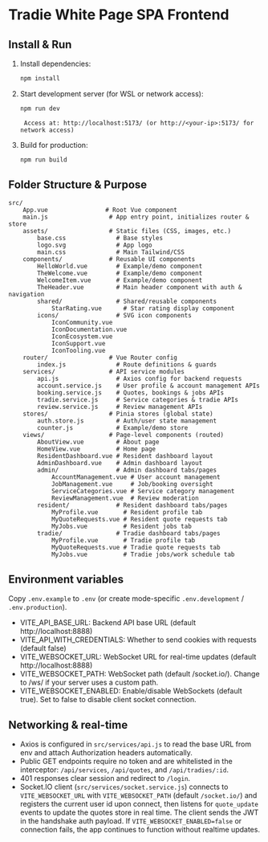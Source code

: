 
# Tradie White Page SPA Frontend

## Install & Run

1. Install dependencies:
	 ```bash
	 npm install
	 ```

2. Start development server (for WSL or network access):
	```bash
	npm run dev
	```
		Access at: http://localhost:5173/ (or http://<your-ip>:5173/ for network access)

3. Build for production:
	 ```bash
	 npm run build
	 ```


## Folder Structure & Purpose

```
src/
	App.vue                # Root Vue component
	main.js                 # App entry point, initializes router & store
	assets/                 # Static files (CSS, images, etc.)
		base.css              # Base styles
		logo.svg              # App logo
		main.css              # Main Tailwind/CSS
	components/             # Reusable UI components
		HelloWorld.vue        # Example/demo component
		TheWelcome.vue        # Example/demo component
		WelcomeItem.vue       # Example/demo component
		TheHeader.vue         # Main header component with auth & navigation
		shared/               # Shared/reusable components
			StarRating.vue      # Star rating display component
		icons/                # SVG icon components
			IconCommunity.vue
			IconDocumentation.vue
			IconEcosystem.vue
			IconSupport.vue
			IconTooling.vue
	router/                 # Vue Router config
		index.js              # Route definitions & guards
	services/               # API service modules
		api.js                # Axios config for backend requests
		account.service.js    # User profile & account management APIs
		booking.service.js    # Quotes, bookings & jobs APIs
		tradie.service.js     # Service categories & tradie APIs
		review.service.js     # Review management APIs
	stores/                 # Pinia stores (global state)
		auth.store.js         # Auth/user state management
		counter.js            # Example/demo store
	views/                  # Page-level components (routed)
		AboutView.vue         # About page
		HomeView.vue          # Home page
		ResidentDashboard.vue # Resident dashboard layout
		AdminDashboard.vue    # Admin dashboard layout
		admin/                # Admin dashboard tabs/pages
			AccountManagement.vue # User account management
			JobManagement.vue     # Job/booking oversight
			ServiceCategories.vue # Service category management
			ReviewManagement.vue  # Review moderation
		resident/             # Resident dashboard tabs/pages
			MyProfile.vue       # Resident profile tab
			MyQuoteRequests.vue # Resident quote requests tab
			MyJobs.vue          # Resident jobs tab
		tradie/               # Tradie dashboard tabs/pages
			MyProfile.vue       # Tradie profile tab
			MyQuoteRequests.vue # Tradie quote requests tab
			MyJobs.vue          # Tradie jobs/work schedule tab
```

## Environment variables

Copy `.env.example` to `.env` (or create mode-specific `.env.development` / `.env.production`).

- VITE_API_BASE_URL: Backend API base URL (default http://localhost:8888)
- VITE_API_WITH_CREDENTIALS: Whether to send cookies with requests (default false)
- VITE_WEBSOCKET_URL: WebSocket URL for real-time updates (default http://localhost:8888)
- VITE_WEBSOCKET_PATH: WebSocket path (default /socket.io/). Change to /ws/ if your server uses a custom path.
- VITE_WEBSOCKET_ENABLED: Enable/disable WebSockets (default true). Set to false to disable client socket connection.

## Networking & real-time

- Axios is configured in `src/services/api.js` to read the base URL from env and attach Authorization headers automatically.
- Public GET endpoints require no token and are whitelisted in the interceptor: `/api/services`, `/api/quotes`, and `/api/tradies/:id`.
- 401 responses clear session and redirect to `/login`.
- Socket.IO client (`src/services/socket.service.js`) connects to `VITE_WEBSOCKET_URL` with `VITE_WEBSOCKET_PATH` (default `/socket.io/`) and registers the current user id upon connect, then listens for `quote_update` events to update the quotes store in real time. The client sends the JWT in the handshake auth payload. If `VITE_WEBSOCKET_ENABLED=false` or connection fails, the app continues to function without realtime updates.
```
